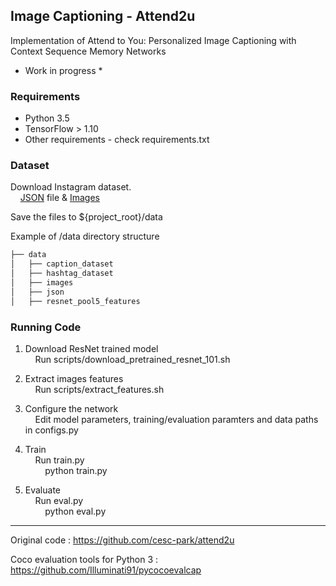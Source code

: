 Image Captioning - Attend2u <br />
---

Implementation of Attend to You: Personalized Image Captioning with Context Sequence Memory Networks <br />

* Work in progress *

### Requirements
* Python 3.5
* TensorFlow > 1.10
* Other requirements - check requirements.txt


### Dataset
Download Instagram dataset. <br />
&nbsp;&nbsp;&nbsp;&nbsp;[JSON](https://drive.google.com/uc?export=download&id=0B3xszfcsfVUBdG0tU3BOQWV0a0E) file & 
[Images](https://drive.google.com/uc?export=download&id=0B3xszfcsfVUBVkZGU2oxYVl6aDA) <br />

Save the files to ${project_root}/data

Example of /data directory structure
```bash
├── data
│   ├── caption_dataset
│   ├── hashtag_dataset
│   ├── images
│   ├── json
│   ├── resnet_pool5_features

```
### Running Code

1. Download ResNet trained model <br/>
&nbsp;&nbsp;&nbsp;&nbsp;Run scripts/download_pretrained_resnet_101.sh

2. Extract images features <br/>
&nbsp;&nbsp;&nbsp;&nbsp;Run scripts/extract_features.sh
	
3. Configure the network <br/>
&nbsp;&nbsp;&nbsp;&nbsp;Edit model parameters, training/evaluation paramters and data paths in configs.py
	
4. Train <br/>
&nbsp;&nbsp;&nbsp;&nbsp;Run train.py <br />
&nbsp;&nbsp;&nbsp;&nbsp;&nbsp;&nbsp;&nbsp;&nbsp;python train.py

5. Evaluate <br />
&nbsp;&nbsp;&nbsp;&nbsp;Run eval.py <br />
&nbsp;&nbsp;&nbsp;&nbsp;&nbsp;&nbsp;&nbsp;&nbsp;python eval.py

---

Original code : https://github.com/cesc-park/attend2u

Coco evaluation tools for Python 3 : https://github.com/Illuminati91/pycocoevalcap
